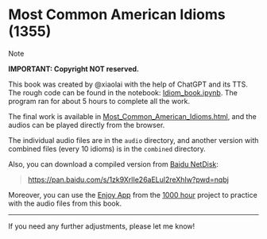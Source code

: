 # Most Common American Idioms (1355)

> [!NOTE]
> **IMPORTANT: Copyright NOT reserved.**

This book was created by @xiaolai with the help of ChatGPT and its TTS. The rough code can be found in the notebook: [Idiom_book.ipynb](Idiom_book.ipynb). The program ran for about 5 hours to complete all the work.

The final work is available in [Most_Common_American_Idioms.html](Most_Common_American_Idioms.html), and the audios can be played directly from the browser.

The individual audio files are in the `audio` directory, and another version with combined files (every 10 idioms) is in the `combined` directory.

Also, you can download a compiled version from [Baidu NetDisk](https://pan.baidu.com/s/1zk9XrlIe26aELul2reXhIw?pwd=nqbj): 

> https://pan.baidu.com/s/1zk9XrlIe26aELul2reXhIw?pwd=nqbj

Moreover, you can use the [Enjoy App](https://1000h.org/enjoy-app/) from the [1000 hour](https://1000h.org) project to practice with the audio files from this book.

---

If you need any further adjustments, please let me know!